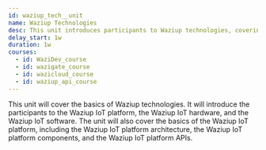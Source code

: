 ```yaml
---
id: waziup_tech__unit
name: Waziup Technologies
desc: This unit introduces participants to Waziup technologies, covering the Waziup IoT platform, hardware, software, architecture, components, and APIs.
delay_start: 1w
duration: 1w
courses:
  - id: WaziDev_course
  - id: wazigate_course
  - id: wazicloud_course
  - id: waziup_api_course
---
```


This unit will cover the basics of Waziup technologies. It will introduce the participants to the Waziup IoT platform, the Waziup IoT hardware, and the Waziup IoT software. The unit will also cover the basics of the Waziup IoT platform, including the Waziup IoT platform architecture, the Waziup IoT platform components, and the Waziup IoT platform APIs.

<!-- ![comps](img/comps.png) -->

